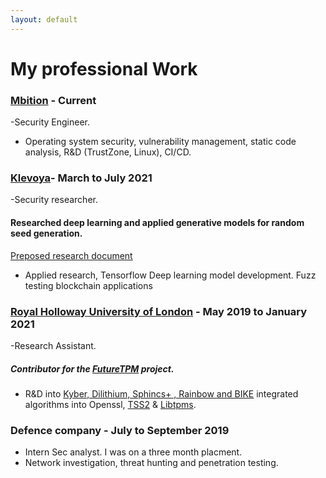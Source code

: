 ```yaml
---
layout: default
--- 
```


# My professional Work

### [Mbition](https://group.mercedes-benz.com/careers/about-us/ ) - Current
-Security Engineer.

- Operating system security, vulnerability management, static code analysis, R&D (TrustZone, Linux), CI/CD.

### [Klevoya](https://klevoya.com)- March to July 2021
-Security researcher. 
#### Researched deep learning and applied generative models for random seed generation. 
[Preposed research document](https://www.dropbox.com/s/4kvo6rlfgpdpbui/TextGenFuzz.pdf?dl=0)
-  Applied research, Tensorflow Deep learning model development. Fuzz testing blockchain applications

### [Royal Holloway University of London](https://www.royalholloway.ac.uk) - May 2019 to January 2021 
-Research Assistant. 

##### Contributor for the [FutureTPM](https://futuretpm.eu/index.php/home/technical-approach) project.
- R&D into [Kyber, Dilithium, Sphincs+ , Rainbow and BIKE](https://csrc.nist.gov/Projects/post-quantum-cryptography/round-3-submissions)      integrated algorithms into Openssl, [TSS2](https://www.mankier.com/package/tss2) & [Libtpms](https://github.com/stefanberger/libtpms).

### Defence company - July to September 2019
- Intern Sec analyst.
I was on a three month placment. 
- Network investigation, threat hunting and penetration testing.
